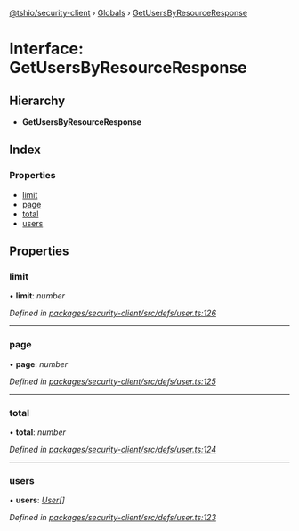 [@tshio/security-client](../README.md) › [Globals](../globals.md) › [GetUsersByResourceResponse](getusersbyresourceresponse.md)

# Interface: GetUsersByResourceResponse

## Hierarchy

* **GetUsersByResourceResponse**

## Index

### Properties

* [limit](getusersbyresourceresponse.md#markdown-header-limit)
* [page](getusersbyresourceresponse.md#markdown-header-page)
* [total](getusersbyresourceresponse.md#markdown-header-total)
* [users](getusersbyresourceresponse.md#markdown-header-users)

## Properties

###  limit

• **limit**: *number*

*Defined in [packages/security-client/src/defs/user.ts:126](https://github.com/TheSoftwareHouse/rad-modules-tools/blob/22a789f/packages/security-client/src/defs/user.ts#L126)*

___

###  page

• **page**: *number*

*Defined in [packages/security-client/src/defs/user.ts:125](https://github.com/TheSoftwareHouse/rad-modules-tools/blob/22a789f/packages/security-client/src/defs/user.ts#L125)*

___

###  total

• **total**: *number*

*Defined in [packages/security-client/src/defs/user.ts:124](https://github.com/TheSoftwareHouse/rad-modules-tools/blob/22a789f/packages/security-client/src/defs/user.ts#L124)*

___

###  users

• **users**: *[User](user.md)[]*

*Defined in [packages/security-client/src/defs/user.ts:123](https://github.com/TheSoftwareHouse/rad-modules-tools/blob/22a789f/packages/security-client/src/defs/user.ts#L123)*
